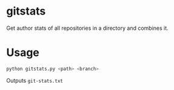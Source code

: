 # gitstats


Get author stats of all repositories in a directory and combines it.

# Usage
```sh
python gitstats.py <path> <branch>
```
Outputs ```git-stats.txt``` 
